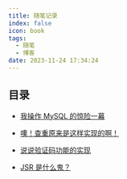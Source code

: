 ```yaml
---
title: 随笔记录
index: false
icon: book
tags:
  - 随笔
  - 博客
date: 2023-11-24 17:34:24
---
```


## 目录

- [我操作 MySQL 的惊险一幕](MySQL/我操作MySQL的惊险一幕.md)

- [噢！查重原来是这样实现的啊！](系统中的业务设计/噢！查重原来是这样实现的啊！.md)

- [说说验证码功能的实现](系统中的业务设计/说说验证码功能的实现.md)

- [JSR 是什么鬼？](Java/JSR%20是什么鬼？.md)
